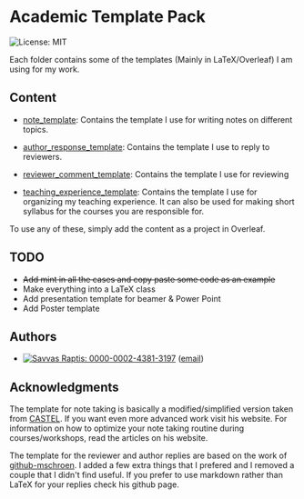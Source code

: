 # Academic Template Pack
![License: MIT](https://img.shields.io/badge/License-MIT-blue.svg)

Each folder contains some of the templates (Mainly in LaTeX/Overleaf) I am using for my work.

## Content
* [note_template](note_template): Contains the template I use for writing notes on different topics.

* [author_response_template](author_response_template): Contains the template I use to reply to reviewers.

* [reviewer_comment_template](reviewer_comment_template): Contains the template I use for reviewing

* [teaching_experience_template](teaching_experience_template): Contains the template I use for organizing my teaching experience. It can also be used for making short syllabus for the courses you are responsible for.

To use any of these, simply add the content as a project in Overleaf.

## TODO
* ~~Add mint in all the cases and copy paste some code as an example~~
* Make everything into a LaTeX class
* Add presentation template for beamer & Power Point
* Add Poster template

## Authors

* [![Savvas Raptis: 0000-0002-4381-3197](https://img.shields.io/badge/Savvas%20Raptis-0000--0002--4381--3197-green?style=flat&logo=orcid)](https://orcid.org/0000-0002-4381-3197)  ([email](mailto:savvra@kth.se))

## Acknowledgments
The template for note taking is basically a modified/simplified version taken from [CASTEL](https://castel.dev/). If you want even more advanced work visit his website. For information on how to optimize your note taking routine during courses/workshops, read the articles on his website.

The template for the reviewer and author replies are based on the work of [github-mschroen](https://github.com/mschroen/review_response_letter). I added a few extra things that I prefered and I removed a couple that I didn't find useful. If you prefer to use markdown rather than LaTeX for your replies check his github page.
